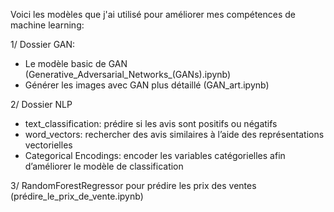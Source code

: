Voici les modèles que j'ai utilisé pour améliorer mes compétences de machine learning:

1/ Dossier GAN:
- Le modèle basic de GAN (Generative_Adversarial_Networks_(GANs).ipynb)
- Générer les images avec GAN plus détaillé (GAN_art.ipynb)

2/ Dossier NLP
- text_classification: prédire si les avis sont positifs ou négatifs
- word_vectors: rechercher des avis similaires à l’aide des représentations vectorielles
- Categorical Encodings: encoder les variables catégorielles afin d’améliorer le modèle de classification

3/ RandomForestRegressor pour prédire les prix des ventes (prédire_le_prix_de_vente.ipynb)



